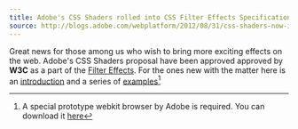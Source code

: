 ```yaml
---
title: Adobe's CSS Shaders rolled into CSS Filter Effects Specification as an official web standard.
source: http://blogs.adobe.com/webplatform/2012/08/31/css-shaders-now-in-css-filter-effects-specification/
---
```


Great news for those among us who wish to bring more exciting effects on the web. Adobe's CSS Shaders proposal have been approved approved by **W3C**  as a part of the [Filter Effects](https://dvcs.w3.org/hg/FXTF/raw-file/tip/filters/index.html). 
For the ones new with the matter here is an [introduction](http://www.adobe.com/devnet/html5/articles/css-shaders.html) and a series of [examples](http://adobe.github.com/web-platform/samples/css-customfilters/)[^1]

[^1]: A special prototype webkit browser by Adobe is required. You can download it [here](https://github.com/downloads/adobe/webkit/PrototypeEnhancementsForChromiumMac-may2012-f2f.zip)